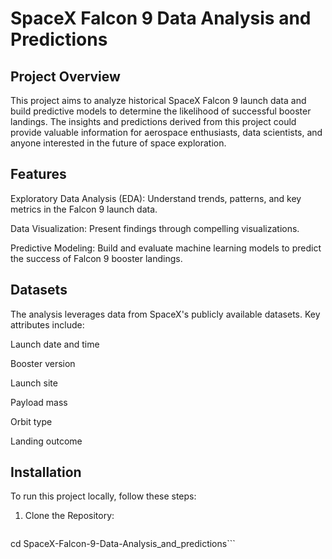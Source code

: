 # SpaceX Falcon 9 Data Analysis and Predictions

## Project Overview

This project aims to analyze historical SpaceX Falcon 9 launch data and build predictive models to determine the likelihood of successful booster landings. The insights and predictions derived from this project could provide valuable information for aerospace enthusiasts, data scientists, and anyone interested in the future of space exploration.

## Features

Exploratory Data Analysis (EDA): Understand trends, patterns, and key metrics in the Falcon 9 launch data.

Data Visualization: Present findings through compelling visualizations.

Predictive Modeling: Build and evaluate machine learning models to predict the success of Falcon 9 booster landings.

## Datasets

The analysis leverages data from SpaceX's publicly available datasets. Key attributes include:

Launch date and time

Booster version

Launch site

Payload mass

Orbit type

Landing outcome

## Installation

To run this project locally, follow these steps:

1. Clone the Repository:
   ```git clone https://github.com/moha-55/SpaceX-Falcon-9-Data-Analysis_and_predictions.git
cd SpaceX-Falcon-9-Data-Analysis_and_predictions```
